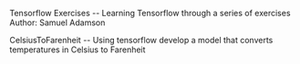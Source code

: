 Tensorflow Exercises
    -- Learning Tensorflow through a series of exercises 
Author: Samuel Adamson

CelsiusToFarenheit
    -- Using tensorflow develop a model that converts temperatures in Celsius to Farenheit